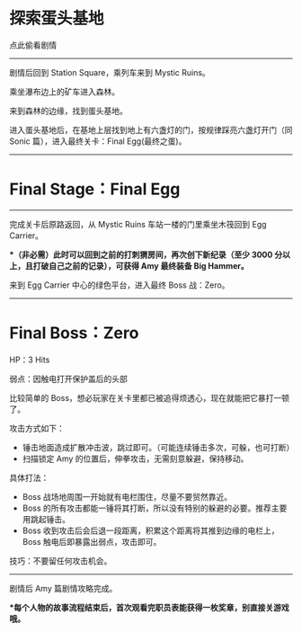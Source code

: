 # 探索蛋头基地

点此偷看剧情

---

剧情后回到 Station Square，乘列车来到 Mystic Ruins。

乘坐瀑布边上的矿车进入森林。

来到森林的边缘，找到蛋头基地。

进入蛋头基地后，在基地上层找到地上有六盏灯的门，按规律踩亮六盏灯开门（同 Sonic 篇），进入最终关卡：Final Egg\(最终之蛋\)。

---

# Final Stage：Final Egg

---

完成关卡后原路返回，从 Mystic Ruins 车站一楼的门里乘坐木筏回到 Egg Carrier。

**\*（非必需）此时可以回到之前的打刺猬房间，再次创下新纪录（至少 3000 分以上，且打破自己之前的记录），可获得 Amy 最终装备 Big Hammer。**

来到 Egg Carrier 中心的绿色平台，进入最终 Boss 战：Zero。

---

# Final Boss：Zero

HP：3 Hits

弱点：因触电打开保护盖后的头部

比较简单的 Boss，想必玩家在关卡里都已被追得烦透心，现在就能把它暴打一顿了。

攻击方式如下：

* 锤击地面造成扩散冲击波，跳过即可。（可能连续锤击多次，可躲，也可打断）
* 扫描锁定 Amy 的位置后，伸拳攻击，无需刻意躲避，保持移动。

具体打法：

* Boss 战场地周围一开始就有电栏围住，尽量不要贸然靠近。
* Boss 的所有攻击都能一锤将其打断，所以没有特别的躲避的必要。推荐主要用跳起锤击。
* Boss 收到攻击后会后退一段距离，积累这个距离将其推到边缘的电栏上，Boss 触电后即暴露出弱点，攻击即可。

技巧：不要留任何攻击机会。

---

剧情后 Amy 篇剧情攻略完成。

**\*每个人物的故事流程结束后，首次观看完职员表能获得一枚奖章，别直接关游戏哦。**

